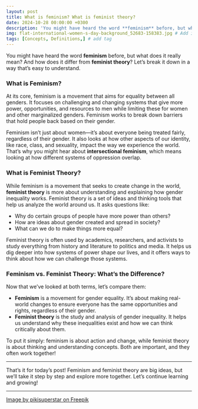 ```yaml
---
layout: post
title: What is feminism? What is feminist theory?
date: 2024-10-28 00:00:00 +0300
description: 'You might have heard the word **feminism** before, but what does it really mean? And how does it differ from **feminist theory**? Let’s break it down in a way that’s easy to understand.' # Add post description (optional)
img: flat-international-women-s-day-background_52683-158383.jpg # Add image post (optional)
tags: [Concepts, Definitions,] # add tag
---
```


You might have heard the word **feminism** before, but what does it really mean? And how does it differ from **feminist theory**? Let’s break it down in a way that’s easy to understand.

### What is Feminism?

At its core, feminism is a movement that aims for equality between all genders. It focuses on challenging and changing systems that give more power, opportunities, and resources to men while limiting these for women and other marginalized genders. Feminism works to break down barriers that hold people back based on their gender.

Feminism isn’t just about women—it’s about everyone being treated fairly, regardless of their gender. It also looks at how other aspects of our identity, like race, class, and sexuality, impact the way we experience the world. That’s why you might hear about **intersectional feminism**, which means looking at how different systems of oppression overlap.

### What is Feminist Theory?

While feminism is a movement that seeks to create change in the world, **feminist theory** is more about understanding and explaining how gender inequality works. Feminist theory is a set of ideas and thinking tools that help us analyze the world around us. It asks questions like:

- Why do certain groups of people have more power than others?
- How are ideas about gender created and spread in society?
- What can we do to make things more equal?

Feminist theory is often used by academics, researchers, and activists to study everything from history and literature to politics and media. It helps us dig deeper into how systems of power shape our lives, and it offers ways to think about how we can challenge those systems.

### Feminism vs. Feminist Theory: What’s the Difference?

Now that we’ve looked at both terms, let’s compare them:

- **Feminism** is a movement for gender equality. It’s about making real-world changes to ensure everyone has the same opportunities and rights, regardless of their gender.
- **Feminist theory** is the study and analysis of gender inequality. It helps us understand why these inequalities exist and how we can think critically about them.

To put it simply: feminism is about action and change, while feminist theory is about thinking and understanding concepts. Both are important, and they often work together!

---
That’s it for today’s post! Feminism and feminist theory are big ideas, but we’ll take it step by step and explore more together. Let’s continue learning and growing!

---
[Image by pikisuperstar on Freepik](https://www.freepik.com/free-vector/flat-international-women-s-day-background_144464964.htm#fromView=search&page=1&position=38&uuid=1857987c-9eec-423c-ad45-17bcd5807d05)